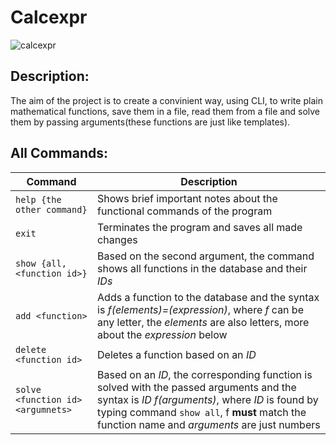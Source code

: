 # Calcexpr

![calcexpr](https://github.com/user-attachments/assets/1357c865-dcd2-4c1c-9fb8-880faa92f57a)

Description:
-

The aim of the project is to create a convinient way, using CLI, to write plain mathematical functions, save them in a file, read them from a file and solve them by passing arguments(these functions are just like templates).

All Commands:
-

| Command | Description |
|---|---|
| `help {the other command}` | Shows brief important notes about the functional commands of the program |
| `exit` |  Terminates the program and saves all made changes |
| `show {all, <function id>}` | Based on the second argument, the command shows all functions in the database and their *IDs* |
| `add <function>` | Adds a function to the database and the syntax is *f(elements)=(expression)*, where *f* can be any letter, the *elements* are also letters, more about the *expression* below |
| `delete <function id>` | Deletes a function based on an *ID* |
| `solve <function id> <argumnets>`| Based on an *ID*, the corresponding function is solved with the passed arguments and the syntax is *ID f(arguments)*, where *ID* is found by typing command `show all`, f **must** match the function name and *arguments* are just numbers |
